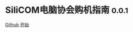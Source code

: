 # SiliCOM电脑协会购机指南 <small>0.0.1</small>

<a href="https://github.com/SEU-SiliCOM/purchase_guide">Github</a>
<a href="#README">开始</a>
